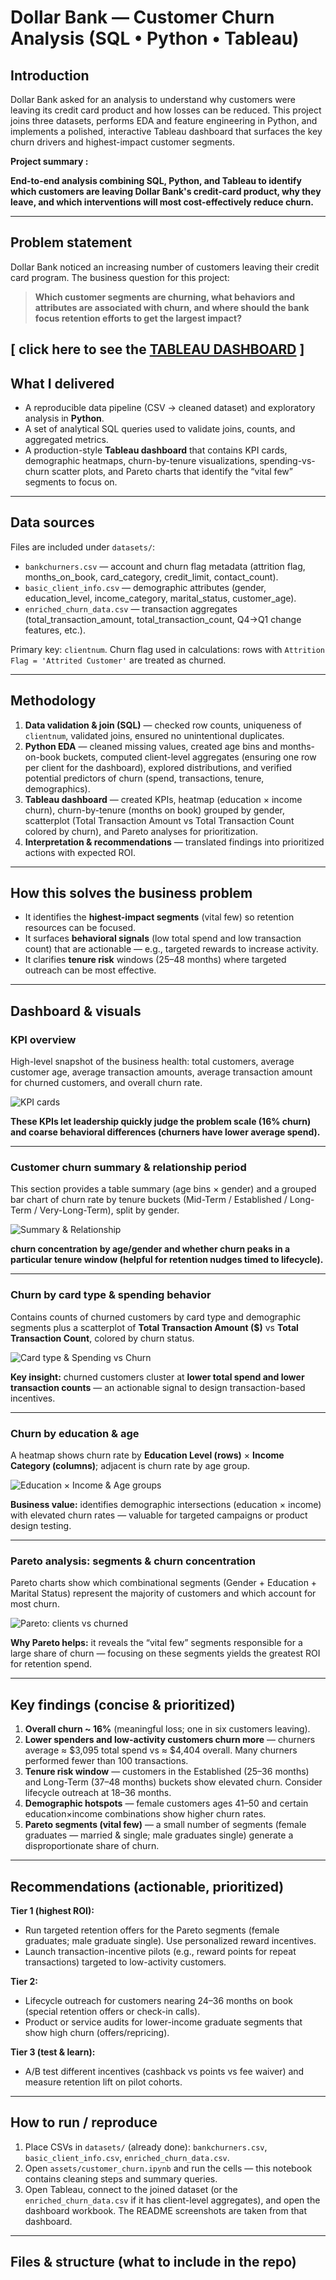 # Dollar Bank — Customer Churn Analysis (SQL • Python • Tableau)

## Introduction
Dollar Bank asked for an analysis to understand why customers were leaving its credit card product and how losses can be reduced. This project joins three datasets, performs EDA and feature engineering in Python, and implements a polished, interactive Tableau dashboard that surfaces the key churn drivers and highest-impact customer segments.


**Project summary :**

**End-to-end analysis combining SQL, Python, and Tableau to identify which customers are leaving Dollar Bank's credit-card product, why they leave, and which interventions will most cost-effectively reduce churn.**

---

## Problem statement 

Dollar Bank noticed an increasing number of customers leaving their credit card program. The business question for this project:

> **Which customer segments are churning, what behaviors and attributes are associated with churn, and where should the bank focus retention efforts to get the largest impact?**

[ click here to see the [TABLEAU DASHBOARD](https://public.tableau.com/app/profile/dhiya.m1679/viz/CHURNDASH/Dashboard1?publish=yes) ]
---

## What I delivered
- A reproducible data pipeline (CSV → cleaned dataset) and exploratory analysis in **Python**.  
- A set of analytical SQL queries used to validate joins, counts, and aggregated metrics.  
- A production-style **Tableau dashboard** that contains KPI cards, demographic heatmaps, churn-by-tenure visualizations, spending-vs-churn scatter plots, and Pareto charts that identify the “vital few” segments to focus on.

---

## Data sources
Files are included under `datasets/`:
- `bankchurners.csv` — account and churn flag metadata (attrition flag, months_on_book, card_category, credit_limit, contact_count).  
- `basic_client_info.csv` — demographic attributes (gender, education_level, income_category, marital_status, customer_age).  
- `enriched_churn_data.csv` — transaction aggregates (total_transaction_amount, total_transaction_count, Q4→Q1 change features, etc.).

Primary key: `clientnum`. Churn flag used in calculations: rows with `Attrition Flag = 'Attrited Customer'` are treated as churned.

---

## Methodology
1. **Data validation & join (SQL)** — checked row counts, uniqueness of `clientnum`, validated joins, ensured no unintentional duplicates.  
2. **Python EDA** — cleaned missing values, created age bins and months-on-book buckets, computed client-level aggregates (ensuring one row per client for the dashboard), explored distributions, and verified potential predictors of churn (spend, transactions, tenure, demographics).  
3. **Tableau dashboard** — created KPIs, heatmap (education × income churn), churn-by-tenure (months on book) grouped by gender, scatterplot (Total Transaction Amount vs Total Transaction Count colored by churn), and Pareto analyses for prioritization.
4. **Interpretation & recommendations** — translated findings into prioritized actions with expected ROI.

---

## How this solves the business problem
- It identifies the **highest-impact segments** (vital few) so retention resources can be focused.  
- It surfaces **behavioral signals** (low total spend and low transaction count) that are actionable — e.g., targeted rewards to increase activity.  
- It clarifies **tenure risk** windows (25–48 months) where targeted outreach can be most effective.

---

## Dashboard & visuals

### KPI overview  
High-level snapshot of the business health: total customers, average customer age, average transaction amounts, average transaction amount for churned customers, and overall churn rate.

![KPI cards](images/screenshot_kpis.png)

 **These KPIs let leadership quickly judge the problem scale (16% churn) and coarse behavioral differences (churners have lower average spend).**

---

### Customer churn summary & relationship period  
This section provides a table summary (age bins × gender) and a grouped bar chart of churn rate by tenure buckets (Mid-Term / Established / Long-Term / Very-Long-Term), split by gender.

![Summary & Relationship](images/screenshot_summary_relationship.png)

**churn concentration by age/gender and whether churn peaks in a particular tenure window (helpful for retention nudges timed to lifecycle).**

---

### Churn by card type & spending behavior  
Contains counts of churned customers by card type and demographic segments plus a scatterplot of **Total Transaction Amount ($)** vs **Total Transaction Count**, colored by churn status.

![Card type & Spending vs Churn](screenshot_spend_cardtype.png)

**Key insight:** churned customers cluster at **lower total spend and lower transaction counts** — an actionable signal to design transaction-based incentives.

---

### Churn by education & age  
A heatmap shows churn rate by **Education Level (rows)** × **Income Category (columns)**; adjacent is churn rate by age group.

![Education × Income & Age groups](screenshot_edu_age.png)

**Business value:** identifies demographic intersections (education × income) with elevated churn rates — valuable for targeted campaigns or product design testing.

---

### Pareto analysis: segments & churn concentration  
Pareto charts show which combinational segments (Gender + Education + Marital Status) represent the majority of customers and which account for most churn.

![Pareto: clients vs churned](screenshot_pareto_clients_churned.png)

**Why Pareto helps:** it reveals the “vital few” segments responsible for a large share of churn — focusing on these segments yields the greatest ROI for retention spend.

---

## Key findings (concise & prioritized)
1. **Overall churn ~ 16%** (meaningful loss; one in six customers leaving).  
2. **Lower spenders and low-activity customers churn more** — churners average ≈ $3,095 total spend vs ≈ $4,404 overall. Many churners performed fewer than 100 transactions.  
3. **Tenure risk window** — customers in the Established (25–36 months) and Long-Term (37–48 months) buckets show elevated churn. Consider lifecycle outreach at 18–36 months.  
4. **Demographic hotspots** — female customers ages 41–50 and certain education×income combinations show higher churn rates.  
5. **Pareto segments (vital few)** — a small number of segments (female graduates — married & single; male graduates single) generate a disproportionate share of churn.

---

## Recommendations (actionable, prioritized)
**Tier 1 (highest ROI):**
- Run targeted retention offers for the Pareto segments (female graduates; male graduate single). Use personalized reward incentives.  
- Launch transaction-incentive pilots (e.g., reward points for repeat transactions) targeted to low-activity customers.

**Tier 2:**
- Lifecycle outreach for customers nearing 24–36 months on book (special retention offers or check-in calls).  
- Product or service audits for lower-income graduate segments that show high churn (offers/repricing).

**Tier 3 (test & learn):**
- A/B test different incentives (cashback vs points vs fee waiver) and measure retention lift on pilot cohorts.

---

## How to run / reproduce
1. Place CSVs in `datasets/` (already done): `bankchurners.csv`, `basic_client_info.csv`, `enriched_churn_data.csv`.  
2. Open `assets/customer_churn.ipynb` and run the cells — this notebook contains cleaning steps and summary queries.  
3. Open Tableau, connect to the joined dataset (or the `enriched_churn_data.csv` if it has client-level aggregates), and open the dashboard workbook. The README screenshots are taken from that dashboard.

---

## Files & structure (what to include in the repo)
